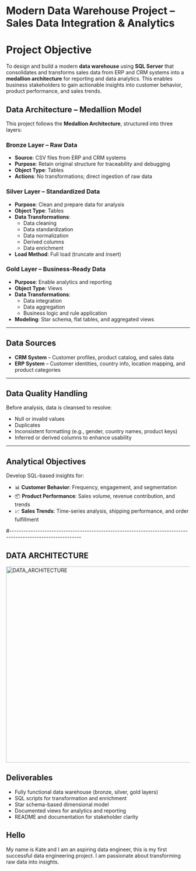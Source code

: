 # Modern Data Warehouse Project – Sales Data Integration & Analytics

# Project Objective
To design and build a modern **data warehouse** using **SQL Server** that consolidates and transforms sales data from ERP and CRM systems into a **medallion architecture** for reporting and data analytics. This enables business stakeholders to gain actionable insights into customer behavior, product performance, and sales trends.

## Data Architecture – Medallion Model

This project follows the **Medallion Architecture**, structured into three layers:

### Bronze Layer – Raw Data
- **Source**: CSV files from ERP and CRM systems
- **Purpose**: Retain original structure for traceability and debugging
- **Object Type**: Tables
- **Actions**: No transformations; direct ingestion of raw data

### Silver Layer – Standardized Data
- **Purpose**: Clean and prepare data for analysis
- **Object Type**: Tables
- **Data Transformations**:
  - Data cleaning
  - Data standardization
  - Data normalization
  - Derived columns
  - Data enrichment  
- **Load Method**: Full load (truncate and insert)

### Gold Layer – Business-Ready Data
- **Purpose**: Enable analytics and reporting
- **Object Type**: Views
- **Data Transformations**:
  - Data integration
  - Data aggregation
  - Business logic and rule application
- **Modeling**: Star schema, flat tables, and aggregated views

---

## Data Sources

- **CRM System** – Customer profiles, product catalog, and sales data
- **ERP System** – Customer identities, country info, location mapping, and product categories

---

## Data Quality Handling

Before analysis, data is cleansed to resolve:
- Null or invalid values
- Duplicates
- Inconsistent formatting (e.g., gender, country names, product keys)
- Inferred or derived columns to enhance usability

---

## Analytical Objectives

Develop SQL-based insights for:
- 📊 **Customer Behavior**: Frequency, engagement, and segmentation
- 📦 **Product Performance**: Sales volume, revenue contribution, and trends
- 📈 **Sales Trends**: Time-series analysis, shipping performance, and order fulfillment


#------------------------------------------------------------------------------------------------------------

 ## DATA ARCHITECTURE 
 
 <img width="970" height="536" alt="DATA_ARCHITECTURE" src="https://github.com/user-attachments/assets/9bc602cf-d259-49cc-9ef8-c07366113930" />


## Deliverables

-  Fully functional data warehouse (bronze, silver, gold layers)
-  SQL scripts for transformation and enrichment
-  Star schema-based dimensional model
-  Documented views for analytics and reporting
-  README and documentation for stakeholder clarity

## Hello
My name is Kate and I am an aspiring data engineer, this is my first successful data engineering project. I am passionate about 
transforming raw data into insights. 

